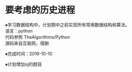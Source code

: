 # 要考虑的历史进程
♠学习数据结构中，计划期中之前实现所有常用数据结构和算法。</br>
语言：python  
代码参照 TheAlgorithms/Python </br>
源码来自互联网，侵删  
  
♠完成时间：2019-10-10  
  
♠计划增加oj的题目


